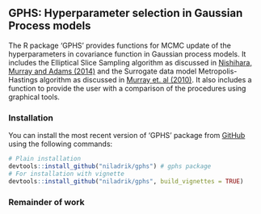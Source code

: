 
<!-- README.md is generated from README.Rmd. Please edit that file -->
<!-- # GPHS -->
<!-- badges: start -->
<!-- badges: end -->

## GPHS: Hyperparameter selection in Gaussian Process models

The R package ‘GPHS’ provides functions for MCMC update of the
hyperparameters in covariance function in Gaussian process models. It
includes the Elliptical Slice Sampling algorithm as discussed in
[Nishihara, Murray and Adams
(2014)](https://www.cs.princeton.edu/~rpa/pubs/nishihara2014generalized.pdf)
and the Surrogate data model Metropolis-Hastings algorithm as discussed
in [Murray et. al (2010)](https://arxiv.org/abs/1001.0175). It also
includes a function to provide the user with a comparison of the
procedures using graphical tools.

### Installation

You can install the most recent version of ‘GPHS’ package from
[GitHub](https://github.com/niladrik/GPHS) using the following commands:

``` r
# Plain installation
devtools::install_github("niladrik/gphs") # gphs package
# For installation with vignette
devtools::install_github("niladrik/gphs", build_vignettes = TRUE)
```

### Remainder of work
